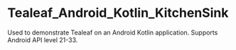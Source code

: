 # Tealeaf_Android_Kotlin_KitchenSink
Used to demonstrate Tealeaf on an Android Kotlin application.
Supports Android API level 21-33.
